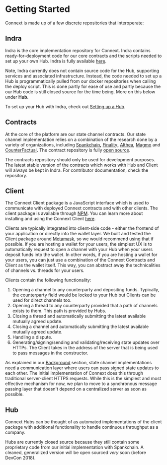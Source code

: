 # Getting Started

Connext is made up of a few discrete repositories that interoperate:

## Indra <a id="contracts"></a>

Indra is the core implementation repository for Connext. Indra contains ready-for-deployment code for our core contracts and the scripts needed to set up your own Hub. Indra is fully available [here](https://github.com/ConnextProject/indra).

Note, Indra currently does not contain source code for the Hub, supporting services and associated infrastructure. Instead, the code needed to set up a Hub is programmatically pulled from our docker repositories when calling the deploy script. This is done partly for ease of use and partly because the our Hub code is still closed source for the time being. More on this below under **Hub**.

To set up your Hub with Indra, check out [Setting up a Hub](setting-up-a-hub.md).

## Contracts

At the core of the platform are our state channel contracts. Our state channel implementation relies on a combination of the research done by a variety of organizations, including [Spankchain](https://github.com/SpankChain/general-state-channels/)**,** [Finality](https://finalitylabs.io)**,** [Althea](https://altheamesh.com/blog/altheas-multihop-payment-channels/)**,** [Magmo](https://magmo.com/) and [CounterFactual](https://counterfactual.com/)**.** The contract repository is fully [open source](https://github.com/ConnextProject/connext-contracts).

The contracts repository should only be used for development purposes. The latest stable version of the contracts which works with Hub and Client will always be kept in Indra. For contributor documentation, check the repository.

## Client <a id="client"></a>

The Connext Client package is a JavaScript interface which is used to communicate with deployed Connext contracts and with other clients. The client package is available through [NPM](https://www.npmjs.com/package/connext). You can learn more about installing and using the Connext Client [here](setting-up-a-hub.md).

Clients are typically integrated into client-side code - either the frontend of your application or directly into the wallet layer. We built and tested the Client package around [Metamask](https://metamask.io), so we would recommend using that if possible. If you are hosting a wallet for your users, the simplest UX is to automatically request to open a channel with your Hub when your users deposit funds into the wallet. In other words, if you are hosting a wallet for your users, you can just use a combination of the Connext Contracts and Client as the wallet itself. This way, you can abstract away the technicalities of channels vs. threads for your users.

Clients contain the following functionality:

1. Opening a channel to any counterparty and depositing funds. Typically, the counterparty field would be locked to your Hub but Clients can be used for direct channels too.
2. Opening a thread to any counterparty provided that a path of channels exists to them. This path is provided by Hubs.
3. Closing a thread and automatically submitting the latest available mutually agreed update.
4. Closing a channel and automatically submitting the latest available mutually agreed update.
5. Handling a dispute.
6. Generating/signing/sending and validating/receiving state updates over HTTPs. The Client takes in the address of the server that is being used to pass messages in the constructor.

As explained in our [Background](https://docs.connext.network/~/drafts/-LMhftcfTvKwQu8-JODn/primary/what-is-connext/background-on-state-channels) section, state channel implementations need a communication layer where users can pass signed state updates to each other. The initial implementation of Connext does this through traditional server-client HTTPS requests. While this is the simplest and most effective mechanism for now, we plan to move to a synchronous message passing layer that doesn't depend on a centralized server as soon as possible.

## Hub <a id="hubs"></a>

Connext Hubs can be thought of as automated implementations of the client package with additional functionality to handle continuous throughput as a company.

Hubs are currently closed source because they still contain some proprietary code from our initial implementation with Spankchain. A cleaned, generalized version will be open sourced _very_ soon \(before DevCon 2018\).


